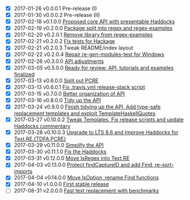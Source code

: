 - [X] 2017-01-26  v0.0.0.1  Pre-release (I)
- [X] 2017-01-30  v0.0.0.2  Pre-release (II)
- [X] 2017-02-18  v0.1.0.0  [Proposed core API with presentable Haddocks](https://github.com/iconnect/regex/milestone/1)
- [X] 2017-02-19  v0.2.0.0  [Package split into regex and regex-examples](https://github.com/iconnect/regex/milestone/5)
- [X] 2017-02-20  v0.2.0.1  [Remove library from regex-examples](https://github.com/iconnect/regex/issues/43)
- [X] 2017-02-21  v0.2.0.2  [Fix tests for Hackage](https://github.com/iconnect/regex/issues/45)
- [X] 2017-02-21  v0.2.0.3  Tweak README/index layout
- [X] 2017-02-22  v0.2.0.4  [Repair re-gen-modules-test for Windows](https://github.com/iconnect/regex/issues/47)
- [X] 2017-02-26  v0.3.0.0  [API adjustments](https://github.com/iconnect/regex/milestone/2)
- [X] 2017-03-05  v0.5.0.0  [Ready for review: API, tutorials and examples finalized](https://github.com/iconnect/regex/issues/67)
- [X] 2017-03-13  v0.6.0.0  [Split out PCRE](https://github.com/iconnect/regex/milestone/7)
- [X] 2017-03-13  v0.6.0.1  [Fix .travis.yml release-stack script](https://github.com/iconnect/regex/issues/67)
- [X] 2017-03-15  v0.7.0.0  [Better organization of API](https://github.com/iconnect/regex/milestone/8)
- [X] 2017-03-16  v0.8.0.0  [Tidy up the API](https://github.com/iconnect/regex/milestone/10)
- [X] 2017-03-24  v0.9.0.0  [Finish tidying up the API, Add type-safe replacement templates and exploit TemplateHaskellQuotes](https://github.com/iconnect/regex/milestone/9)
- [X] 2017-03-27  v0.10.0.2 [Tweak Templates, Fix release scripts and update Haddocks commentary](https://github.com/iconnect/regex/milestone/12)
- [X] 2017-03-28  v0.10.0.3 [Upgrade to LTS 8.6 and Improve Haddocks for Text.RE.{TDFA,PCRE}](https://github.com/iconnect/regex/milestone/13)
- [X] 2017-03-29  v0.11.0.0 [Simplify the API](https://github.com/iconnect/regex/milestone/14)
- [X] 2017-03-30  v0.11.1.0 [Fix the Haddocks](https://github.com/iconnect/regex/milestone/15)
- [X] 2017-03-31  v0.12.0.0 [Move IsRegex into Text.RE](https://github.com/iconnect/regex/milestone/16)
- [X] 2017-04-03  v0.13.0.0 [Protect findCaptureID and add Find, re-sort-imports](https://github.com/iconnect/regex/milestone/17)
- [X] 2017-04-04  v0.14.0.0 [Move IsOption, rename Find functions](https://github.com/iconnect/regex/milestone/18)
- [X] 2017-04-10  v1.0.0.0  [First stable release](https://github.com/iconnect/regex/milestone/3)
- [ ] 2017-08-31  v2.0.0.0  [Fast text replacement with benchmarks](https://github.com/iconnect/regex/milestone/4)
